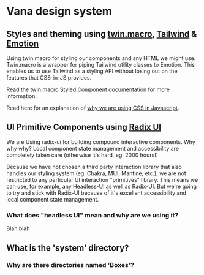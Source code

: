 # Vana design system

## Styles and theming using [twin.macro](https://github.com/ben-rogerson/twin.macro),  [Tailwind](https://tailwindcss.com/docs/installation) & [Emotion](https://emotion.sh/docs/introduction)

Using twin.macro for styling our components and any HTML we might use. Twin.macro is a wrapper for piping Tailwind utility classes to Emotion. This enables us to use Tailwind as a styling API without losing out on the features that CSS-in-JS provides.

Read the twin.macro [Styled Component documentation](https://github.com/ben-rogerson/twin.macro/blob/master/docs/styled-component-guide.md) for more information.

Read here for an explanation of [why we are using CSS in Javascript](https://www.merriam-webster.com/dictionary/work%20in%20progress).

## UI Primitive Components using [Radix UI](https://radix-ui.com/)

We are Using radix-ui for building compound interactive components. Why why why? Local component state management and accessibility are completely taken care (otherwise it's hard, eg. 2000 hours!)

Because we have not chosen a third party interaction library that also handles our styling system (eg.  Chakra, MUI, Mantine, etc.), we are not restricted to any particular UI interaction "primitives" library. This means we can use, for example, any Headless-UI as well as Radix-UI. But we're going to try and stick with Radix-UI because of it's excellent accessibility and local component state management.

### What does "headless UI" mean and why are we using it?

Blah blah

## What is the 'system' directory?

### Why are there directories named 'Boxes'?
